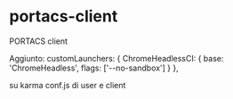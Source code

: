 # portacs-client
PORTACS client

Aggiunto:
      customLaunchers: {
      ChromeHeadlessCI: {
        base: 'ChromeHeadless',
        flags: ['--no-sandbox']
      }
    },
    
 su karma conf.js di user e client
